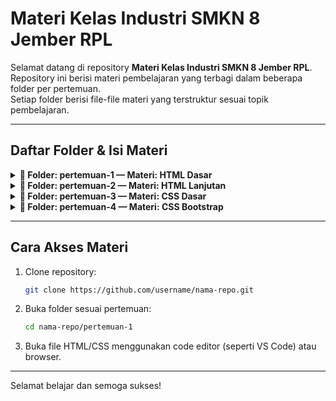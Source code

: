# Materi Kelas Industri SMKN 8 Jember RPL

Selamat datang di repository **Materi Kelas Industri SMKN 8 Jember RPL**.  
Repository ini berisi materi pembelajaran yang terbagi dalam beberapa folder per pertemuan.  
Setiap folder berisi file-file materi yang terstruktur sesuai topik pembelajaran.

---

## Daftar Folder & Isi Materi

<details>
  <summary><strong>📁 Folder: pertemuan-1 — Materi: HTML Dasar</strong></summary>

  - `index.html`
  - `heading.html`
  - `hyperlink.html`
  - `image.html`
  - `list.html`
  - `paragraf.html`
  - `foto.jpg`

</details>

<details>
  <summary><strong>📁 Folder: pertemuan-2 — Materi: HTML Lanjutan</strong></summary>

  - `form.html`
  - `multimedia.html`
  - `semantic.html`
  - `table.html`
  - `audio.mp3`
  - `video.mp4`

</details>

<details>
  <summary><strong>📁 Folder: pertemuan-3 — Materi: CSS Dasar</strong></summary>

  - `1-inline-css.html`
  - `2-internal-css.html`
  - `3-external-css.html`
  - `4-style.css`
  - `5-selector-tag.html`
  - `6-selector-class.html`
  - `7-selector-id.html`
  - `8-property.html`

</details>

<details>
  <summary><strong>📁 Folder: pertemuan-4 — Materi: CSS Bootstrap</strong></summary>

  - `1-bootstrap-cdn.html`
  - `2-bootstrap-button.html`
  - `3-bootstrap-alert.html`
  - `4-bootstrap-card.html`
  - `5-bootstrap-grid.html`
  - `6-bootstrap-praktik.html`

</details>

---

## Cara Akses Materi

1. Clone repository:
    ```bash
    git clone https://github.com/username/nama-repo.git
    ```
2. Buka folder sesuai pertemuan:
    ```bash
    cd nama-repo/pertemuan-1
    ```

3. Buka file HTML/CSS menggunakan code editor (seperti VS Code) atau browser.

---

Selamat belajar dan semoga sukses!